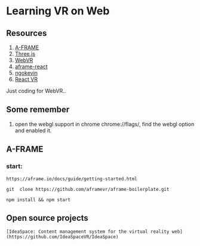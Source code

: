 Learning VR on Web
====================

## Resources

1. [A-FRAME](https://aframe.io/docs/guide/)
1. [Three.js](http://threejs.org)
1. [WebVR](http://mozvr.com/#start)
1. [aframe-react](https://github.com/ngokevin/aframe-react)
1. [ngokevin](http://ngokevin.com/)
1. [React VR](https://github.com/facebook/react-vr)

Just coding for WebVR..

## Some remember

1. open the webgl support in chrome
	chrome://flags/, find the webgl option and enabled it.


## A-FRAME

### start:

	https://aframe.io/docs/guide/getting-started.html

	git  clone https://github.com/aframevr/aframe-boilerplate.git

	npm install && npm start

## Open source projects

	[IdeaSpace: Content management system for the virtual reality web](https://github.com/IdeaSpaceVR/IdeaSpace)
